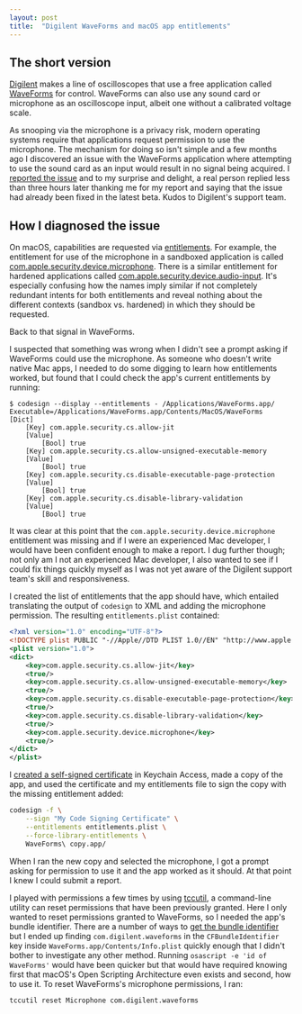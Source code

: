 ```yaml
---
layout: post
title:  "Digilent WaveForms and macOS app entitlements"
---
```


## The short version

[Digilent](https://digilent.com/) makes a line of oscilloscopes that use a free application called
[WaveForms](https://digilent.com/reference/software/waveforms/waveforms-3/start)
for control.  WaveForms can also use any sound card or microphone as an
oscilloscope input, albeit one without a calibrated voltage scale.

As snooping via the microphone is a privacy risk, modern operating systems
require that applications request permission to use the microphone.  The
mechanism for doing so isn't simple and a few months ago I discovered an
issue with the WaveForms application where attempting to use the sound card as
an input would result in no signal being acquired.  I [reported the
issue](https://developer.apple.com/documentation/bundleresources/entitlements/com.apple.security.device.audio-input)
and to my surprise and delight, a real person replied less than three hours
later thanking me for my report and saying that the issue had already been
fixed in the latest beta.  Kudos to Digilent's support team.

## How I diagnosed the issue

On macOS, capabilities are requested via
[entitlements](https://developer.apple.com/documentation/bundleresources/entitlements).
For example, the entitlement for use of the microphone in a sandboxed
application is called
[com.apple.security.device.microphone](https://developer.apple.com/documentation/bundleresources/entitlements/com.apple.security.device.microphone).
There is a similar entitlement for hardened applications called
[com.apple.security.device.audio-input](https://developer.apple.com/documentation/bundleresources/entitlements/com.apple.security.device.audio-input).
It's especially confusing how the names imply similar if not completely
redundant intents for both entitlements and reveal nothing about the different
contexts (sandbox vs. hardened) in which they should be requested.

Back to that signal in WaveForms.

I suspected that something was wrong when I didn't see a prompt asking if
WaveForms could use the microphone.  As someone who doesn't write native Mac
apps, I needed to do some digging to learn how entitlements worked, but found
that I could check the app's current entitlements by running:

```console
$ codesign --display --entitlements - /Applications/WaveForms.app/
Executable=/Applications/WaveForms.app/Contents/MacOS/WaveForms
[Dict]
	[Key] com.apple.security.cs.allow-jit
	[Value]
		[Bool] true
	[Key] com.apple.security.cs.allow-unsigned-executable-memory
	[Value]
		[Bool] true
	[Key] com.apple.security.cs.disable-executable-page-protection
	[Value]
		[Bool] true
	[Key] com.apple.security.cs.disable-library-validation
	[Value]
		[Bool] true
```

It was clear at this point that the `com.apple.security.device.microphone`
entitlement was missing and if I were an experienced Mac developer, I would
have been confident enough to make a report.  I dug further though; not only am
I not an experienced Mac developer, I also wanted to see if I could fix things
quickly myself as I was not yet aware of the Digilent support team's skill and
responsiveness.

I created the list of entitlements that the app should have, which entailed
translating the output of `codesign` to XML and adding the microphone
permission.  The resulting `entitlements.plist` contained:


```xml
<?xml version="1.0" encoding="UTF-8"?>
<!DOCTYPE plist PUBLIC "-//Apple//DTD PLIST 1.0//EN" "http://www.apple.com/DTDs/PropertyList-1.0.dtd">
<plist version="1.0">
<dict>
    <key>com.apple.security.cs.allow-jit</key>
    <true/>
    <key>com.apple.security.cs.allow-unsigned-executable-memory</key>
    <true/>
    <key>com.apple.security.cs.disable-executable-page-protection</key>
    <true/>
    <key>com.apple.security.cs.disable-library-validation</key>
    <true/>
    <key>com.apple.security.device.microphone</key>
    <true/>
</dict>
</plist>
```

I [created a self-signed
certificate](https://support.apple.com/guide/keychain-access/create-self-signed-certificates-kyca8916/mac)
in Keychain Access, made a copy of the app, and used the certificate and my
entitlements file to sign the copy with the missing entitlement added:

```bash
codesign -f \
    --sign "My Code Signing Certificate" \
    --entitlements entitlements.plist \
    --force-library-entitlements \
    WaveForms\ copy.app/
```

When I ran the new copy and selected the microphone, I got a prompt asking for
permission to use it and the app worked as it should.  At that point I knew
I could submit a report.

I played with permissions a few times by using
[tccutil](https://eclecticlight.co/2020/01/28/a-guide-to-catalinas-privacy-protection-4-tccutil/),
a command-line utility can reset permissions that have been previously granted.
Here I only wanted to reset permissions granted to WaveForms, so I needed the
app's bundle identifier.  There are a number of ways to [get the bundle
identifier](https://stackoverflow.com/questions/39464668/how-to-get-bundle-id-of-mac-application)
but I ended up finding `com.digilent.waveforms` in the `CFBundleIdentifier` key
inside `WaveForms.app/Contents/Info.plist` quickly enough that I didn't bother
to investigate any other method.  Running `osascript -e 'id of
WaveForms'` would have been quicker but that would have required knowing first
that macOS's Open Scripting Architecture even exists and second, how to use it.
To reset WaveForms's microphone permissions, I ran:

```bash
tccutil reset Microphone com.digilent.waveforms
```
